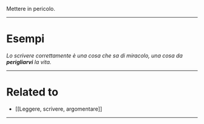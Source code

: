Mettere in pericolo.

----------------------------------------------------------------

# Esempi
_Lo scrivere correttamente è una cosa che sa di miracolo, una cosa da **perigliarvi** la vita._

----------------------------------------------------------------

# Related to
- [[Leggere, scrivere, argomentare]]

----------------------------------------------------------------